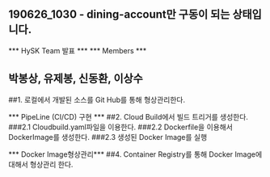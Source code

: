 ## 190626_1030  - dining-account만 구동이 되는 상태입니다.

*** HySK Team 발표 ***
*** Members ***
## 박봉상, 유제봉, 신동환, 이상수

##1. 로컬에서 개발된 소스를 Git Hub를 통해 형상관리한다.
 
*** PipeLine (CI/CD) 구현 *** 
##2. Cloud Build에서 빌드 트리거를 생성한다. 
###2.1  Cloudbuild.yaml파일을 이용한다. 
###2.2 Dockerfile을 이용해서 DockerImage를 생성한다. 
###2.3 생성된 Docker Image를 실행


*** Docker Image형상관리*** 
##4. Container Registry를 통해 Docker Image에 대해서 형상관리 한다. 


